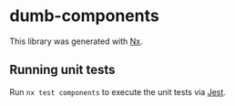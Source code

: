 # dumb-components

This library was generated with [Nx](https://nx.dev).

## Running unit tests

Run `nx test components` to execute the unit tests via [Jest](https://jestjs.io).
